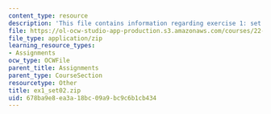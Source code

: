 ```yaml
---
content_type: resource
description: 'This file contains information regarding exercise 1: set 2 numbers (ZIP).'
file: https://ol-ocw-studio-app-production.s3.amazonaws.com/courses/22-15-essential-numerical-methods-fall-2014/678ba9e8ea3a18bc09a9bc9c6b1cb434_ex1_set02.zip
file_type: application/zip
learning_resource_types:
- Assignments
ocw_type: OCWFile
parent_title: Assignments
parent_type: CourseSection
resourcetype: Other
title: ex1_set02.zip
uid: 678ba9e8-ea3a-18bc-09a9-bc9c6b1cb434
---
```

